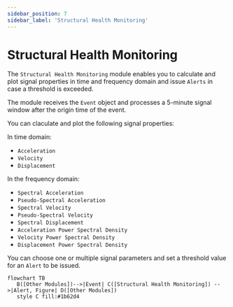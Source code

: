 ```yaml
---
sidebar_position: 7
sidebar_label: 'Structural Health Monitoring'
---
```


# Structural Health Monitoring
The `Structural Health Monitoring` module enables you to calculate and plot signal properties in time and frequency domain and issue `Alerts` in case a threshold is exceeded.

The module receives the `Event` object and processes a 5-minute signal window after the origin time of the event.

You can claculate and plot the following signal properties:

In time domain:
- `Acceleration`
- `Velocity`
- `Displacement`

In the frequency domain:
- `Spectral Acceleration`
- `Pseudo-Spectral Acceleration`
- `Spectral Velocity`
- `Pseudo-Spectral Velocity`
- `Spectral Displacement`
- `Acceleration Power Spectral Density`
- `Velocity Power Spectral Density`
- `Displacement Power Spectral Density`

You can choose one or multiple signal parameters and set a threshold value for an `Alert` to be issued.

```mermaid
flowchart TB
   B([Other Modules])-->|Event| C([Structural Health Monitoring]) -->|Alert, Figure| D([Other Modules])
   style C fill:#1b62d4
```
